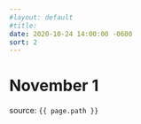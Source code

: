 ```yaml
---
#layout: default
#title:
date: 2020-10-24 14:00:00 -0600
sort: 2
---
```

# November 1

source: `{{ page.path }}`
